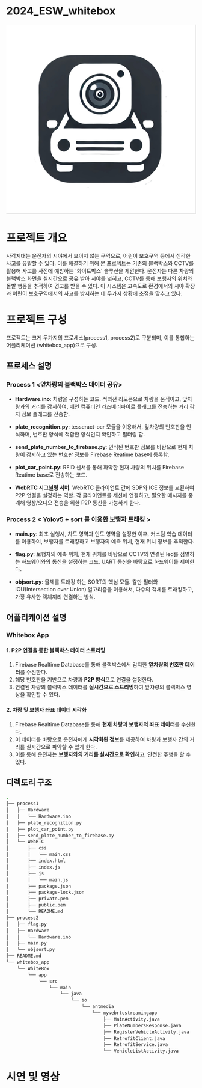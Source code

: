 # 2024_ESW_whitebox
![프로젝트 로고](image/logo.jpg)

# 프로젝트 개요
사각지대는 운전자의 시야에서 보이지 않는 구역으로, 어린이 보호구역 등에서 심각한 사고를 유발할 수 있다. 이를 해결하기 위해 본 프로젝트는 기존의 블랙박스와 CCTV를 활용해 사고를 사전에 예방하는 '화이트박스' 솔루션을 제안한다. 운전자는 다른 차량의 블랙박스 화면을 실시간으로 공유 받아 시야를 넓히고, CCTV를 통해 보행자의 위치와 돌발 행동을 추적하여 경고를 받을 수 있다. 이 시스템은 고속도로 환경에서의 시야 확장과 어린이 보호구역에서의 사고를 방지하는 데 두가지 상황에 초점을 맞추고 있다.

# 프로젝트 구성

프로젝트는 크게 두가지의 프로세스(process1, process2)로 구분되며, 이를 통합하는 어플리케이션 (whitebox_app)으로 구성.

## 프로세스 설명

### Process 1 <앞차량의 블랙박스 데이터 공유>
- **Hardware.ino**: 차량을 구성하는 코드. 적외선 리모콘으로 차량을 움직이고, 앞차량과의 거리를 감지하여, 메인 컴퓨터인 라즈베리파이로 플래그를 전송하는 거리 감지 정보 플래그를 전송함.
  
- **plate_recognition.py**: tesseract-ocr 모듈을 이용해서, 앞차량의 번호판을 인식하며, 번호판 양식에 적합한 양식인지 확인하고 필터링 함.
  
- **send_plate_number_to_firebase.py**: 인식된 번호판 정보를 바탕으로 현재 차량이 감지하고 있는 번호판 정보를 Firebase Reatime base에 등록함.
  
- **plot_car_point.py**: RFID 센서를 통해 파악한 현재 차량의 위치를 Firebase Reatime base로 전송하는 코드.
  
- **WebRTC 시그널링 서버**: WebRTC 클라이언트 간에 SDP와 ICE 정보를 교환하여 P2P 연결을 설정하는 역할. 각 클라이언트를 세션에 연결하고, 필요한 메시지를 중계해 영상/오디오 전송을 위한 P2P 통신을 가능하게 한다.

### Process 2 < Yolov5 + sort 를 이용한 보행자 트래킹 > 
- **main.py**: 최초 실행시, 차도 영역과 인도 영역을 설정한 이후, 커스텀 학습 데이터를 이용하여, 보행자를 트래킹하고 보행자의 예측 위치, 현재 위치 정보를 추적한다.
  
- **flag.py**: 보행자의 예측 위치, 현재 위치를 바탕으로 CCTV와 연결된 led를 점멸하는 하드웨어와의 통신을 설정하는 코드. UART 통신을 바탕으로 하드웨어를 제어한다.
  
- **objsort.py**: 물체를 트래킹 하는 SORT의 핵심 모듈. 칼만 필터와 IOU(Intersection over Union) 알고리즘을 이용해서, 다수의 객체를 트래킹하고, 가장 유사한 객체끼리 연결하는 방식.

## 어플리케이션 설명

### Whitebox App

#### 1. P2P 연결을 통한 블랙박스 데이터 스트리밍
  1. Firebase Realtime Database를 통해 블랙박스에서 감지한 **앞차량의 번호판 데이터**를 수신한다.
  2. 해당 번호판을 기반으로 차량과 **P2P 방식**으로 연결을 설정한다.
  3. 연결된 차량의 블랙박스 데이터를 **실시간으로 스트리밍**하여 앞차량의 블랙박스 영상을 확인할 수 있다.

#### 2. 차량 및 보행자 좌표 데이터 시각화
  1. Firebase Realtime Database를 통해 **현재 차량과 보행자의 좌표 데이터**를 수신한다.
  2. 이 데이터를 바탕으로 운전자에게 **시각화된 정보**를 제공하여 차량과 보행자 간의 거리를 실시간으로 파악할 수 있게 한다.
  3. 이를 통해 운전자는 **보행자와의 거리를 실시간으로 확인**하고, 안전한 주행을 할 수 있다.

## 디렉토리 구조

```bash
.
├── process1
│   ├── Hardware
│   │   └── Hardware.ino
│   ├── plate_recognition.py
│   ├── plot_car_point.py
│   ├── send_plate_number_to_firebase.py
│   └── WebRTC
│       ├── css
│       │   └── main.css
│       ├── index.html
│       ├── index.js
│       ├── js
│       │   └── main.js
│       ├── package.json
│       ├── package-lock.json
│       ├── private.pem
│       ├── public.pem
│       └── README.md
├── process2
│   ├── flag.py
│   ├── Hardware
│   │   └── Hardware.ino
│   ├── main.py
│   └── objsort.py
├── README.md
└── whitebox_app
    └── WhiteBox
        └── app
            └── src
                └── main
                    └── java
                        └── io
                            └── antmedia
                                └── mywebrtcstreamingapp
                                    ├── MainActivity.java
                                    ├── PlateNumbersResponse.java
                                    ├── RegisterVehicleActivity.java
                                    ├── RetrofitClient.java
                                    ├── RetrofitService.java
                                    └── VehicleListActivity.java

```

# 시연 및 영상


